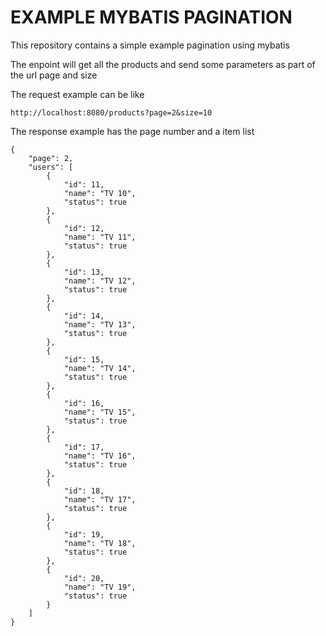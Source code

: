 # EXAMPLE MYBATIS PAGINATION

This repository contains a simple example pagination using mybatis

The enpoint will get all the products and send some parameters as part
of the url page and size 

The request example can be like

```
http://localhost:8080/products?page=2&size=10
```

The response example has the page number and a item list

```
{
	"page": 2,
	"users": [
		{
			"id": 11,
			"name": "TV 10",
			"status": true
		},
		{
			"id": 12,
			"name": "TV 11",
			"status": true
		},
		{
			"id": 13,
			"name": "TV 12",
			"status": true
		},
		{
			"id": 14,
			"name": "TV 13",
			"status": true
		},
		{
			"id": 15,
			"name": "TV 14",
			"status": true
		},
		{
			"id": 16,
			"name": "TV 15",
			"status": true
		},
		{
			"id": 17,
			"name": "TV 16",
			"status": true
		},
		{
			"id": 18,
			"name": "TV 17",
			"status": true
		},
		{
			"id": 19,
			"name": "TV 18",
			"status": true
		},
		{
			"id": 20,
			"name": "TV 19",
			"status": true
		}
	]
}
```
